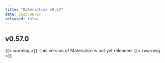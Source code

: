 ```yaml
---
title: "Materialize v0.57"
date: 2023-06-07
released: false
---
```


## v0.57.0

{{< warning >}}
This version of Materialize is not yet released.
{{< /warning >}}
